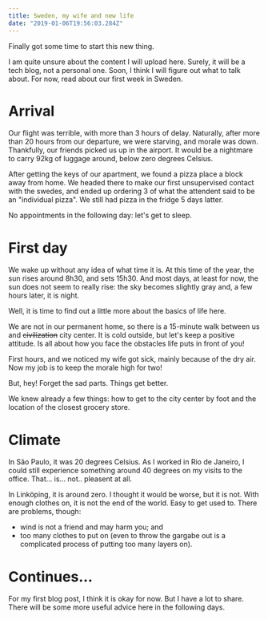 ```yaml
---
title: Sweden, my wife and new life
date: "2019-01-06T19:56:03.284Z"
---
```


Finally got some time to start this new thing.

I am quite unsure about the content I will upload here. Surely, it will be a tech blog, not a personal one. Soon, I think I will figure out what to talk about. For now, read about our first week in Sweden.

# Arrival

Our flight was terrible, with more than 3 hours of delay. Naturally, after more than 20 hours from our departure, we were starving, and morale was down. Thankfully, our friends picked us up in the airport. It would be a nightmare to carry 92kg of luggage around, below zero degrees Celsius.

After getting the keys of our apartment, we found a pizza place a block away from home. We headed there to make our first unsupervised contact with the swedes, and ended up ordering 3 of what the attendent said to be an "individual pizza". We still had pizza in the fridge 5 days latter. 

No appointments in the following day: let's get to sleep.

# First day

We wake up without any idea of what time it is. At this time of the year, the sun rises around 8h30, and sets 15h30. And most days, at least for now, the sun does not seem to really rise: the sky becomes slightly gray and, a few hours later, it is night.

Well, it is time to find out a little more about the basics of life here.

We are not in our permanent home, so there is a 15-minute walk between us and ~~civilization~~ city center. It is cold outside, but let's keep a positive attitude. Is all about how you face the obstacles life puts in front of you!

First hours, and we noticed my wife got sick, mainly because of the dry air. Now my job is to keep the morale high for two!

But, hey! Forget the sad parts. Things get better.

We knew already a few things: how to get to the city center by foot and the location of the closest grocery store.

# Climate

In São Paulo, it was 20 degrees Celsius. As I worked in Rio de Janeiro, I could still experience something around 40 degrees on my visits to the office. That... is... not.. pleasent at all.

In Linköping, it is around zero. I thought it would be worse, but it is not. With enough clothes on, it is not the end of the world. Easy to get used to. There are problems, though: 

- wind is not a friend and may harm you; and
- too many clothes to put on (even to throw the gargabe out is a complicated process of putting too many layers on).

# Continues...

For my first blog post, I think it is okay for now. But I have a lot to share. There will be some more useful advice here in the following days.